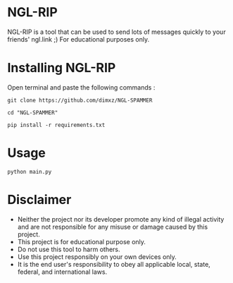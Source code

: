 # NGL-RIP
NGL-RIP is a tool that can be used to send lots of messages quickly to your friends' ngl.link ;) For educational purposes only. 

# Installing NGL-RIP

Open terminal and paste the following commands :

```
git clone https://github.com/dimxz/NGL-SPAMMER
```
```
cd "NGL-SPAMMER"
```
```
pip install -r requirements.txt
```

# Usage

```
python main.py
```
# Disclaimer

* Neither the project nor its developer promote any kind of illegal activity and are not responsible for any misuse or damage caused by this project.
* This project is for educational purpose only.
* Do not use this tool to harm others.
* Use this project responsibly on your own devices only.
* It is the end user's responsibility to obey all applicable local, state, federal, and international laws.
